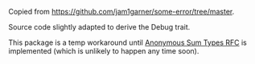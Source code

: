 
Copied from https://github.com/jam1garner/some-error/tree/master.

Source code slightly adapted to derive the Debug trait.

This package is a temp workaround until [Anonymous Sum Types RFC](https://github.com/rust-lang/rfcs/issues/294) is implemented (which is unlikely to happen any time soon).

